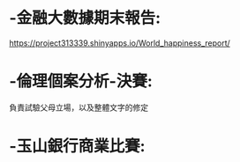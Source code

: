 # -金融大數據期末報告:
https://project313339.shinyapps.io/World_happiness_report/
# -倫理個案分析-決賽:
負責試驗父母立場，以及整體文字的修定
# -玉山銀行商業比賽:
